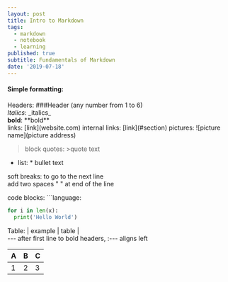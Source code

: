 ```yaml
---
layout: post
title: Intro to Markdown
tags:
  - markdown
  - notebook
  - learning
published: true
subtitle: Fundamentals of Markdown
date: '2019-07-18'
---
```


#### Simple formatting:
Headers: \#\#\#Header (any number from 1 to 6)  
_Italics_: \_italics\_  
**bold**: \*\*bold\*\*  
links: \[link\]\(website.com\)
internal links: \[link\]\(#section\)
pictures: \!\[picture name]\(picture address)
>block quotes: \>quote text  
* list: \* bullet text

soft breaks: to go to the next line  
add two spaces "  " at end of the line  

code blocks: ```language:
```python
for i in len(x):
  print('Hello World')
```

Table: \| example \| table \|  
--- after first line to bold headers, :--- aligns left

| A | B | C |
| --- |:---: | :--- |
| 1 | 2 | 3 |
